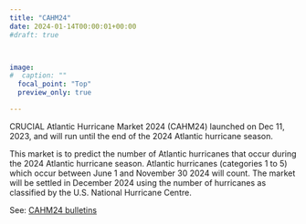 ```yaml
---
title: "CAHM24"
date: 2024-01-14T00:00:01+00:00
#draft: true 



image: 
#  caption: ""
  focal_point: "Top"
  preview_only: true

---
```

CRUCIAL Atlantic Hurricane Market 2024 (CAHM24) launched on Dec 11, 2023, and will run until the end of the 2024 Atlantic hurricane season. 

This market is to predict the number of Atlantic hurricanes that occur during the 2024 Atlantic hurricane season. Atlantic hurricanes (categories 1 to 5) which occur between June 1 and November 30 2024 will count. The market will be settled in December 2024 using the number of hurricanes as classified by the U.S. National Hurricane Centre.

See: [CAHM24 bulletins](/tag/cahm24)


<br> 

<br> 








